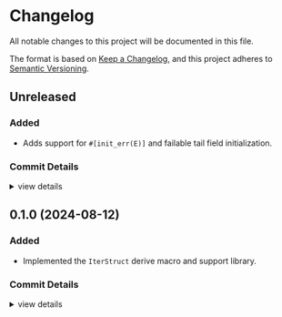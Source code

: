 # Changelog

All notable changes to this project will be documented in this file.

The format is based on [Keep a Changelog](https://keepachangelog.com/en/1.0.0/),
and this project adheres to [Semantic Versioning](https://semver.org/spec/v2.0.0.html).

## Unreleased

### Added

 - Adds support for `#[init_err(E)]` and failable tail field initialization.

### Commit Details

<csr-read-only-do-not-edit/>

<details><summary>view details</summary>

 * **Uncategorized**
    - Adds support for #[init_err(E)] and failable tail field initialization. ([`2023c23`](https://github.com/tommie/incrstruct/commit/2023c23c320f8bd70860740606a16d09ed4d2295))
    - Adds a note about Vec. ([`faed96f`](https://github.com/tommie/incrstruct/commit/faed96f52feccafe9f241fac212abf7a0ff35573))
</details>

## 0.1.0 (2024-08-12)

### Added

 - Implemented the `IterStruct` derive macro and support library.

### Commit Details

<csr-read-only-do-not-edit/>

<details><summary>view details</summary>

 * **Uncategorized**
    - Implements generics. ([`669f097`](https://github.com/tommie/incrstruct/commit/669f0977d6ada003d7aee14100f0e044adfb0042))
    - Small docs fixes. ([`c0c3838`](https://github.com/tommie/incrstruct/commit/c0c38380d42441c48ce2a4c7eebbb470dc43b79b))
    - Re-exports the macro. ([`792b0b5`](https://github.com/tommie/incrstruct/commit/792b0b5f6be290811b3c81f5df84f84bd042c91f))
    - Implements the macro, adds examples and tests. ([`46fe4e8`](https://github.com/tommie/incrstruct/commit/46fe4e8b64771008ff9c314666678b453bb8c5d9))
    - Initial test. ([`777daf3`](https://github.com/tommie/incrstruct/commit/777daf3de5fe75d744533ba3304960018657df14))
</details>
